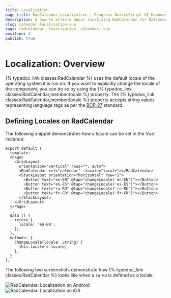 ```yaml
---
title: Localization
page_title: RadCalendar Localization | Progress NativeScript UI Documentation
description: A how-to article about localizing RadCalendar for NativeScript.
slug: calendar-localization-vue
tags: radcalendar, localization, calendar, vue
position: 3
publish: true
---
```


# Localization: Overview
{% typedoc_link classes:RadCalendar %} uses the default locale of the operating system it is run on. If you want to explicitly change the locale of the component, you can do so by using the {% typedoc_link classes:RadCalendar,member:locale %} property. The {% typedoc_link classes:RadCalendar,member:locale %} property accepts string values representing language tags as per the [BCP-27](https://tools.ietf.org/html/bcp47) standard.

## Defining Locales on RadCalendar

The following snippet demonstrates how a locale can be set in the Vue instance:

```
export default {
  template: `
  <Page>
    <GridLayout
      orientation="vertical" rows="*, auto">
      <RadCalendar ref="calendar" :locale="locale"></RadCalendar>
      <StackLayout orientation="horizontal" row="1">
        <Button text="en-EN" @tap="changeLocale('en-EN')"></Button>
        <Button text="es-ES" @tap="changeLocale('es-ES')"></Button>
        <Button text="ru-RU" @tap="changeLocale('ru-RU')"></Button>
        <Button text="fr-FR" @tap="changeLocale('fr-FR')"></Button>
      </StackLayout>
    </GridLayout>
  </Page>
  `,
  data () {
    return {
      locale: 'en-EN',
    };
  },
  methods: {
    changeLocale(locale: String) {
      this.locale = locale;
    },
  }
};
```

The following two screenshots demonstrate how {% typedoc_link classes:RadCalendar %} looks like when a `ru-RU` is defined as a locale:

![RadCalendar: Localization on Android](../../../ui/img/ns_ui/calendar-localization-android.png "Android") ![RadCalendar: Localization on iOS](../../../ui/img/ns_ui/calendar-localization-ios.png "iOS")
